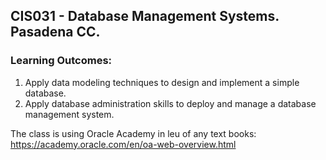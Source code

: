 ## CIS031 - Database Management Systems. Pasadena CC. 

### Learning Outcomes: 

1. Apply data modeling techniques to design and implement a simple database.
2. Apply database administration skills to deploy and manage a database management system.

The class is using Oracle Academy in leu of any text books: https://academy.oracle.com/en/oa-web-overview.html
